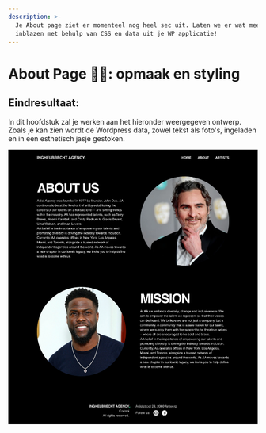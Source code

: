```yaml
---
description: >-
  Je About page ziet er momenteel nog heel sec uit. Laten we er wat meer leven
  inblazen met behulp van CSS en data uit je WP applicatie!
---
```


# About Page 👨‍💼: opmaak en styling

## Eindresultaat:

In dit hoofdstuk zal je werken aan het hieronder weergegeven ontwerp. Zoals je kan zien wordt de Wordpress data, zowel tekst als foto's, ingeladen en in een esthetisch jasje gestoken.

![](<../../.gitbook/assets/about (1).png>)

